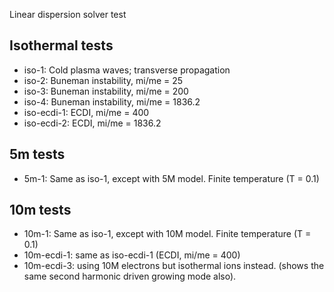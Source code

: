 Linear dispersion solver test

Isothermal tests
----------------

- iso-1: Cold plasma waves; transverse propagation
- iso-2: Buneman instability, mi/me = 25
- iso-3: Buneman instability, mi/me = 200
- iso-4: Buneman instability, mi/me = 1836.2
- iso-ecdi-1: ECDI, mi/me = 400
- iso-ecdi-2: ECDI, mi/me = 1836.2

5m tests
--------

- 5m-1: Same as iso-1, except with 5M model. Finite temperature (T = 0.1)

10m tests
---------

- 10m-1: Same as iso-1, except with 10M model. Finite temperature (T = 0.1)
- 10m-ecdi-1: same as iso-ecdi-1 (ECDI, mi/me = 400)
- 10m-ecdi-3: using 10M electrons but isothermal ions instead. (shows
  the same second harmonic driven growing mode also).
